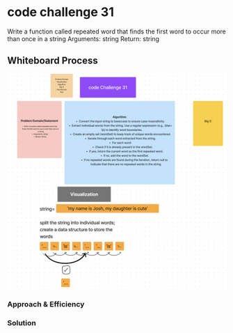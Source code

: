 # code challenge 31

Write a function called repeated word that finds the first word to occur more than once in a string
Arguments: string
Return: string

## Whiteboard Process

![repeatedWord](../img/repeatedWord.png)


### Approach & Efficiency
<!-- What approach did you take? Why? What is the Big O space/time for this approach? -->


### Solution

<!-- Show how to run your code, and examples of it in action -->